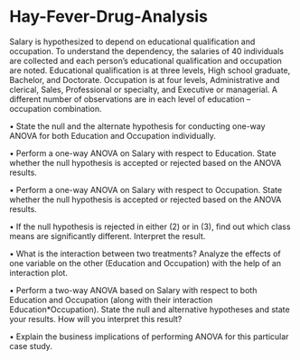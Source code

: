 # Hay-Fever-Drug-Analysis

Salary is hypothesized to depend on educational qualification and occupation. To understand the dependency, the salaries of 40 individuals are collected and each person’s educational qualification and occupation are noted. Educational qualification is at three levels, High school graduate, Bachelor, and Doctorate. Occupation is at four levels, Administrative and clerical, Sales, Professional or specialty, and Executive or managerial. A different number of observations are in each level of education – occupation combination.

•	State the null and the alternate hypothesis for conducting one-way ANOVA for both Education and Occupation individually.

•	Perform a one-way ANOVA on Salary with respect to Education. State whether the null hypothesis is accepted or rejected based on the ANOVA results.

•	Perform a one-way ANOVA on Salary with respect to Occupation. State whether the null hypothesis is accepted or rejected based on the ANOVA results.

•	If the null hypothesis is rejected in either (2) or in (3), find out which class means are significantly different. Interpret the result. 

•	What is the interaction between two treatments? Analyze the effects of one variable on the other (Education and Occupation) with the help of an interaction plot.

•	Perform a two-way ANOVA based on Salary with respect to both Education and Occupation (along with their interaction Education*Occupation). State the null and alternative hypotheses and state your results. How will you interpret this result?

•	Explain the business implications of performing ANOVA for this particular case study.
